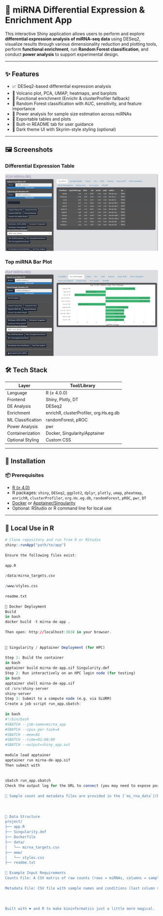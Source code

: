 # 🧬 miRNA Differential Expression & Enrichment App

This interactive Shiny application allows users to perform and explore **differential expression analysis of miRNA-seq data** using DESeq2, visualize results through various dimensionality reduction and plotting tools, perform **functional enrichment**, run **Random Forest classification**, and conduct **power analysis** to support experimental design.

---

## ✨ Features

- 📈 DESeq2-based differential expression analysis
- 🌋 Volcano plot, PCA, UMAP, heatmaps, and barplots
- 🧠 Functional enrichment (Enrichr & clusterProfiler fallback)
- 🌲 Random Forest classification with AUC, sensitivity, and feature importance
- 🔋 Power analysis for sample size estimation across miRNAs
- 💾 Exportable tables and plots
- 📖 Built-in README tab for user guidance
- 🧊 Dark theme UI with Skyrim-style styling (optional)

---

## 🖼️ Screenshots

### Differential Expression Table
![Differential Expression Table](screenshots/Differential_expression_table.png)

### Top miRNA Bar Plot
![Top miRNA Bar Plot](screenshots/Top_Mirna_bar_plot.png)



## 🛠️ Tech Stack

| Layer              | Tool/Library            |
|-------------------|-------------------------|
| Language           | R (≥ 4.0.0)             |
| Frontend           | Shiny, Plotly, DT       |
| DE Analysis        | DESeq2                  |
| Enrichment         | enrichR, clusterProfiler, org.Hs.eg.db |
| ML Classification  | randomForest, pROC      |
| Power Analysis     | pwr                     |
| Containerization   | Docker, Singularity/Apptainer |
| Optional Styling   | Custom CSS              |

---

## 🚀 Installation

### 📦 Prerequisites

- [R (≥ 4.0)](https://www.r-project.org/)
- R packages: `shiny`, `DESeq2`, `ggplot2`, `dplyr`, `plotly`, `umap`, `pheatmap`, `enrichR`, `clusterProfiler`, `org.Hs.eg.db`, `randomForest`, `pROC`, `pwr`, `DT`
- [Docker](https://docs.docker.com/) or [Apptainer/Singularity](https://apptainer.org/)
- Optional: RStudio or R command line for local use

---

## 🧪 Local Use in R

```r
# Clone repository and run from R or RStudio
shiny::runApp("path/to/app")

Ensure the following files exist:

app.R

/data/mirna_targets.csv

/www/styles.css

readme.txt

🐳 Docker Deployment
Build
in bash
docker build -t mirna-de-app .

Then open: http://localhost:3838 in your browser.


🧬 Singularity / Apptainer Deployment (for HPC)

Step 1: Build the container
in bash
apptainer build mirna-de-app.sif Singularity.def
Step 2: Run interactively on an HPC login node (for testing)
in bash
apptainer shell mirna-de-app.sif
cd /srv/shiny-server
shiny-server
Step 3: Submit to a compute node (e.g. via SLURM)
Create a job script run_app.sbatch:

in bash
#!/bin/bash
#SBATCH --job-name=mirna_app
#SBATCH --cpus-per-task=4
#SBATCH --mem=8G
#SBATCH --time=01:00:00
#SBATCH --output=shiny_app.out

module load apptainer
apptainer run mirna-de-app.sif
Then submit with


sbatch run_app.sbatch
Check the output log for the URL to connect (you may need to expose ports through your cluster's web gateway or use port forwarding with SSH).

🔹 Sample count and metadata files are provided in the [`mi_rna_data`](https://github.com/jcaperella29/MI_RNA_SHINY/tree/main/mi_rna_data) folder of this repository to help you get started quickly.



📂 Data Structure
project/
├── app.R
├── Singularity.def
├── Dockerfile
├── data/
│   └── mirna_targets.csv
├── www/
│   └── styles.css
├── readme.txt

📖 Example Input Requirements
Counts File: A CSV matrix of raw counts (rows = miRNAs, columns = samples)

Metadata File: CSV file with sample names and conditions (last column should be the condition)



Built with ❤️ and R to make bioinformatics just a little more magical.





